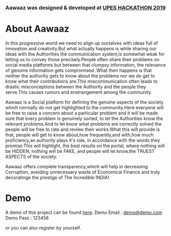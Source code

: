 ### Aawaaz was designed & developed at [UPES HACKATHON 2019](https://www.upes.ac.in/events/hackathon-2)

# About Aawaaz
In this progressive world we need to align up ourselves with ideas full of innovation and creativity.But what actually happens is while sharing our ideas with the Authorities the communication system,is somewhat weak for letting us to convey those precisely.People often share their problems on social media platforms but between that clumpsy information, the relevance of genuine information gets compromised .What then happens is that neither the authority gets to know about the problems nor we do get to know what their contributions are.This miscommunication often leads to drastic misconceptions between the Authority and the people they serve.This causes rumors and enstrangement among the community.

Aawaaz is a Social platform for defining the genuine aspects of the society which normally do not get highlighted to the community.Here everyone will be free to raise a concern about a particular problem and it will be made sure that every problem is genuinely sorted, to let the Authorities know the relevant problems.And to let know what problems are correctly solved the people will be free to rate and review their works.What this will provide is that, people will get to know about,how frequently,and with,how much proficiency,an authority plays it's role, in accordance with the words they promise.This will highlight, the best results on the portal, where nothing will be HIDDEN, nothing will be FAKE, and people will let know,the TRUEST ASPECTS of the society.

Aawaaz offers complete transparency,which will help in decreasing Corruption, avoiding unnecessary waste of Economical Finance and truly decoratinge the prestige of The Incredible INDIA!

# Demo 
A demo of this project can be found [here](https://mighty-citadel-68020.herokuapp.com).
Demo Email : demo@demo.com
Demo Pass : 123456

or you can also register by yourself.
